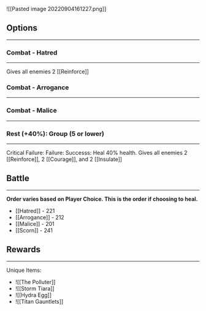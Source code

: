 ![[Pasted image 20220904161227.png]]

## Options
---

### Combat - Hatred
---
Gives all enemies 2 [[Reinforce]]

### Combat - Arrogance
---

### Combat - Malice
---

### Rest (+40%): Group (5 or lower)
---
Critical Failure: 
Failure: 
Successs: Heal 40% health.  Gives all enemies 2 [[Reinforce]], 2 [[Courage]], and 2 [[Insulate]]

## Battle
---
**Order varies based on Player Choice.  This is the order if choosing to heal.**
- [[Hatred]] - 221
- [[Arrogance]] - 212
- [[Malice]] - 201
- [[Scorn]] - 241

## Rewards
---
Unique Items:
- ![[The Polluter]]
- ![[Storm Tiara]]
- ![[Hydra Egg]]
- ![[Titan Gauntlets]]